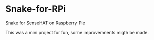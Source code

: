 # Snake-for-RPi
Snake for SenseHAT on Raspberry Pie

This was a mini project for fun, some improvemnents migth be made.
